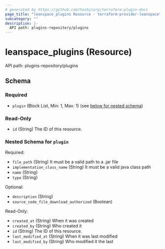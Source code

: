 ```yaml
---
# generated by https://github.com/hashicorp/terraform-plugin-docs
page_title: "leanspace_plugins Resource - terraform-provider-leanspace"
subcategory: ""
description: |-
  API path: plugins-repository/plugins
---
```


# leanspace_plugins (Resource)

API path: plugins-repository/plugins



<!-- schema generated by tfplugindocs -->
## Schema

### Required

- `plugin` (Block List, Min: 1, Max: 1) (see [below for nested schema](#nestedblock--plugin))

### Read-Only

- `id` (String) The ID of this resource.

<a id="nestedblock--plugin"></a>
### Nested Schema for `plugin`

Required:

- `file_path` (String) It must be a valid path to a .jar file
- `implementation_class_name` (String) It must be a valid java class path
- `name` (String)
- `type` (String)

Optional:

- `description` (String)
- `source_code_file_download_authorized` (Boolean)

Read-Only:

- `created_at` (String) When it was created
- `created_by` (String) Who created it
- `id` (String) The ID of this resource.
- `last_modified_at` (String) When it was last modified
- `last_modified_by` (String) Who modified it the last


